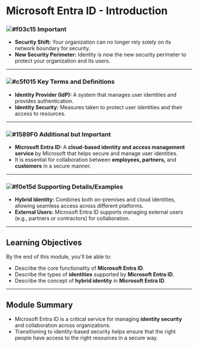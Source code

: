 # Microsoft Entra ID - Introduction

### ![#f03c15](https://placehold.co/15x15/f03c15/f03c15.png) **Important**
- **Security Shift:** Your organization can no longer rely solely on its network boundary for security.
- **New Security Perimeter:** Identity is now the new security perimeter to protect your organization and its users.

---

### ![#c5f015](https://placehold.co/15x15/c5f015/c5f015.png) **Key Terms and Definitions**
- **Identity Provider (IdP):** A system that manages user identities and provides authentication.
- **Identity Security:** Measures taken to protect user identities and their access to resources.

---

### ![#1589F0](https://placehold.co/15x15/1589F0/1589F0.png) **Additional but Important**
- **Microsoft Entra ID:** A **cloud-based identity and access management service** by Microsoft that helps secure and manage user identities.
- It is essential for collaboration between **employees, partners,** and **customers** in a secure manner.

---

### ![#f0e15d](https://placehold.co/15x15/f0e15d/f0e15d.png) **Supporting Details/Examples**
- **Hybrid Identity:** Combines both on-premises and cloud identities, allowing seamless access across different platforms.
- **External Users:** Microsoft Entra ID supports managing external users (e.g., partners or contractors) for collaboration.

---

## Learning Objectives
By the end of this module, you'll be able to:
- Describe the core functionality of **Microsoft Entra ID**.
- Describe the types of **identities** supported by **Microsoft Entra ID**.
- Describe the concept of **hybrid identity** in **Microsoft Entra ID**.

---

## Module Summary
- Microsoft Entra ID is a critical service for managing **identity security** and collaboration across organizations.
- Transitioning to identity-based security helps ensure that the right people have access to the right resources in a secure way.
